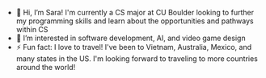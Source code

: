 - 👋 Hi, I’m Sara! I'm currently a CS major at CU Boulder looking to further my programming skills and learn about the opportunities and pathways within CS
- 👀 I’m interested in software development, AI, and video game design
- ⚡ Fun fact: I love to travel! I've been to Vietnam, Australia, Mexico, and many states in the US. I'm looking forward to traveling to more countries around the world!

<!---
saranguyen06/saranguyen06 is a ✨ special ✨ repository because its `README.md` (this file) appears on your GitHub profile.
You can click the Preview link to take a look at your changes.
--->
